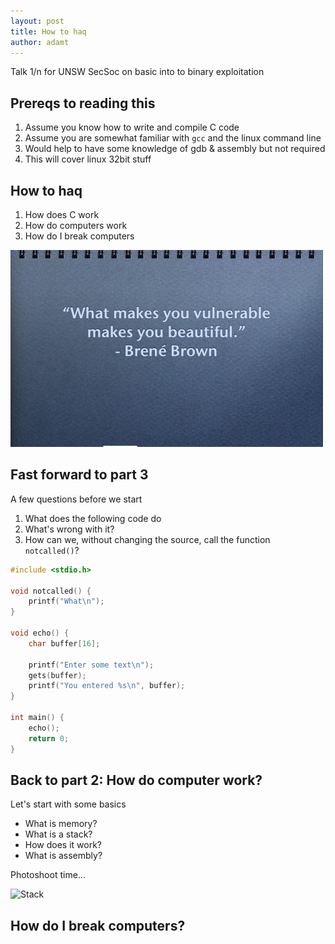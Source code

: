 ```yaml
---
layout: post
title: How to haq
author: adamt
---
```


Talk 1/n for UNSW SecSoc on basic into to binary exploitation

Prereqs to reading this
---------------------------

1. Assume you know how to write and compile C code
2. Assume you are somewhat familiar with `gcc` and the linux command line
3. Would help to have some knowledge of gdb & assembly but not required
4. This will cover linux 32bit stuff

How to haq
------------------

1. How does C work
2. How do computers work
3. How do I break computers

![noteasyfuckingrunagain](../static/beautiful.jpg)

Fast forward to part 3
--------------------------

A few questions before we start

1. What does the following code do
2. What's wrong with it?
3. How can we, without changing the source, call the function `notcalled()`?

```c
#include <stdio.h>

void notcalled() {
    printf("What\n");
}

void echo() {
    char buffer[16];

    printf("Enter some text\n");
    gets(buffer);
    printf("You entered %s\n", buffer);
}

int main() {
    echo();
    return 0;
}
```

Back to part 2: How do computer work?
---------------------------------

Let's start with some basics

* What is memory?
* What is a stack?
* How does it work?
* What is assembly?

Photoshoot time...

![Stack](http://i.stack.imgur.com/1Yz9K.gif)




How do I break computers?
---------------------------------









